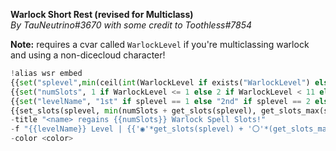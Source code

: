 **Warlock Short Rest (revised for Multiclass)**  
*By TauNeutrino#3670 with some credit to Toothless#7854*  
  
**Note:** requires a cvar called ``WarlockLevel`` if you're multiclassing warlock and using a non-dicecloud character!  
  
```py  
!alias wsr embed  
{{set("splevel",min(ceil(int(WarlockLevel if exists("WarlockLevel") else level)/2),5))}}  
{{set("numSlots", 1 if WarlockLevel <= 1 else 2 if WarlockLevel < 11 else 3 if WarlockLevel < 17 else 4)}}  
{{set("levelName", "1st" if splevel == 1 else "2nd" if splevel == 2 else "3rd" if splevel == 3 else "4th" if splevel == 4 else "5th" if splevel == 5 else "")}}  
{{set_slots(splevel, min(numSlots + get_slots(splevel), get_slots_max(splevel)))}}  
-title "<name> regains {{numSlots}} Warlock Spell Slots!"  
-f "{{levelName}} Level | {{'◉'*get_slots(splevel) + '〇'*(get_slots_max(splevel)-get_slots(splevel))}}"  
-color <color>  
```